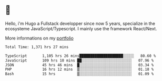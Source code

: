 # 👋 

Hello, i'm Hugo a Fullstack developper since now 5 years, specialize in the ecosysteme JavaScript/Typescript. I mainly use the framework React/Next.

More informations on my [portfolio](https://hcampos.fr)

<!--START_SECTION:waka-->

```txt
Total Time: 1,371 hrs 27 mins

TypeScript       1,105 hrs 26 mins████████████████████░░░░░   80.60 %
JavaScript       109 hrs 10 mins ██░░░░░░░░░░░░░░░░░░░░░░░   07.96 %
JSON             45 hrs 46 mins  █░░░░░░░░░░░░░░░░░░░░░░░░   03.34 %
PHP              16 hrs 12 mins  ▒░░░░░░░░░░░░░░░░░░░░░░░░   01.18 %
Bash             15 hrs          ▒░░░░░░░░░░░░░░░░░░░░░░░░   01.09 %
```

<!--END_SECTION:waka-->

